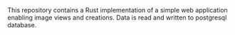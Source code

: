 This repository contains a Rust implementation of a simple web application enabling image views and creations. Data is read and written to postgresql database.

